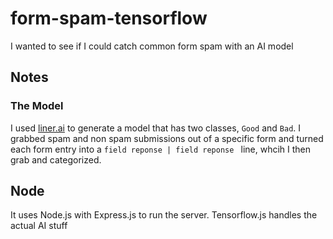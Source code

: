 # form-spam-tensorflow

I wanted to see if I could catch common form spam with an AI model

## Notes

### The Model

I used [liner.ai](liner.ai) to generate a model that has two classes, `Good` and `Bad`. I grabbed spam and non spam submissions out of a specific form and turned each form
entry into a `field reponse | field reponse ` line, whcih I then grab and categorized.

## Node

It uses Node.js with Express.js to run the server. Tensorflow.js handles the actual AI stuff
